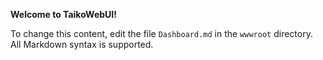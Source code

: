 ﻿**Welcome to TaikoWebUI!**

To change this content, edit the file `Dashboard.md` in the `wwwroot` directory. All Markdown syntax is supported.
